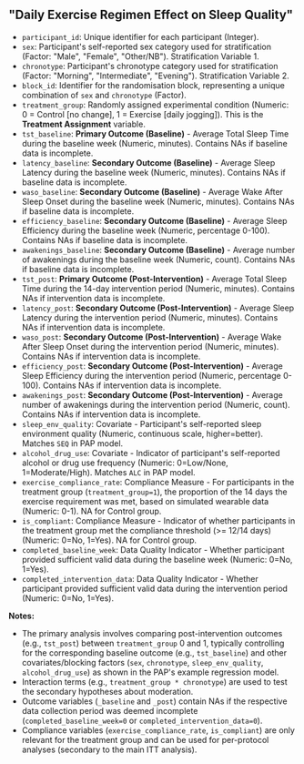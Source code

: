 ## "Daily Exercise Regimen Effect on Sleep Quality"

*   `participant_id`: Unique identifier for each participant (Integer).
*   `sex`: Participant's self-reported sex category used for stratification (Factor: "Male", "Female", "Other/NB"). Stratification Variable 1.
*   `chronotype`: Participant's chronotype category used for stratification (Factor: "Morning", "Intermediate", "Evening"). Stratification Variable 2.
*   `block_id`: Identifier for the randomisation block, representing a unique combination of `sex` and `chronotype` (Factor).
*   `treatment_group`: Randomly assigned experimental condition (Numeric: 0 = Control [no change], 1 = Exercise [daily jogging]). This is the **Treatment Assignment** variable.
*   `tst_baseline`: **Primary Outcome (Baseline)** - Average Total Sleep Time during the baseline week (Numeric, minutes). Contains NAs if baseline data is incomplete.
*   `latency_baseline`: **Secondary Outcome (Baseline)** - Average Sleep Latency during the baseline week (Numeric, minutes). Contains NAs if baseline data is incomplete.
*   `waso_baseline`: **Secondary Outcome (Baseline)** - Average Wake After Sleep Onset during the baseline week (Numeric, minutes). Contains NAs if baseline data is incomplete.
*   `efficiency_baseline`: **Secondary Outcome (Baseline)** - Average Sleep Efficiency during the baseline week (Numeric, percentage 0-100). Contains NAs if baseline data is incomplete.
*   `awakenings_baseline`: **Secondary Outcome (Baseline)** - Average number of awakenings during the baseline week (Numeric, count). Contains NAs if baseline data is incomplete.
*   `tst_post`: **Primary Outcome (Post-Intervention)** - Average Total Sleep Time during the 14-day intervention period (Numeric, minutes). Contains NAs if intervention data is incomplete.
*   `latency_post`: **Secondary Outcome (Post-Intervention)** - Average Sleep Latency during the intervention period (Numeric, minutes). Contains NAs if intervention data is incomplete.
*   `waso_post`: **Secondary Outcome (Post-Intervention)** - Average Wake After Sleep Onset during the intervention period (Numeric, minutes). Contains NAs if intervention data is incomplete.
*   `efficiency_post`: **Secondary Outcome (Post-Intervention)** - Average Sleep Efficiency during the intervention period (Numeric, percentage 0-100). Contains NAs if intervention data is incomplete.
*   `awakenings_post`: **Secondary Outcome (Post-Intervention)** - Average number of awakenings during the intervention period (Numeric, count). Contains NAs if intervention data is incomplete.
*   `sleep_env_quality`: Covariate - Participant's self-reported sleep environment quality (Numeric, continuous scale, higher=better). Matches `SEQ` in PAP model.
*   `alcohol_drug_use`: Covariate - Indicator of participant's self-reported alcohol or drug use frequency (Numeric: 0=Low/None, 1=Moderate/High). Matches `ALC` in PAP model.
*   `exercise_compliance_rate`: Compliance Measure - For participants in the treatment group (`treatment_group=1`), the proportion of the 14 days the exercise requirement was met, based on simulated wearable data (Numeric: 0-1). NA for Control group.
*   `is_compliant`: Compliance Measure - Indicator of whether participants in the treatment group met the compliance threshold (>= 12/14 days) (Numeric: 0=No, 1=Yes). NA for Control group.
*   `completed_baseline_week`: Data Quality Indicator - Whether participant provided sufficient valid data during the baseline week (Numeric: 0=No, 1=Yes).
*   `completed_intervention_data`: Data Quality Indicator - Whether participant provided sufficient valid data during the intervention period (Numeric: 0=No, 1=Yes).

**Notes:**

*   The primary analysis involves comparing post-intervention outcomes (e.g., `tst_post`) between `treatment_group` 0 and 1, typically controlling for the corresponding baseline outcome (e.g., `tst_baseline`) and other covariates/blocking factors (`sex`, `chronotype`, `sleep_env_quality`, `alcohol_drug_use`) as shown in the PAP's example regression model.
*   Interaction terms (e.g., `treatment_group * chronotype`) are used to test the secondary hypotheses about moderation.
*   Outcome variables (`_baseline` and `_post`) contain NAs if the respective data collection period was deemed incomplete (`completed_baseline_week=0` or `completed_intervention_data=0`).
*   Compliance variables (`exercise_compliance_rate`, `is_compliant`) are only relevant for the treatment group and can be used for per-protocol analyses (secondary to the main ITT analysis).